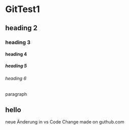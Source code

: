 # GitTest1

## heading 2

### heading 3

#### heading 4

##### heading 5

###### heading 6

paragraph



## hello

neue Änderung in vs Code
Change made on guthub.com

